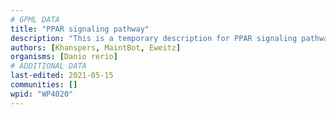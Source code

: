 ```yaml
---
# GPML DATA
title: "PPAR signaling pathway"
description: "This is a temporary description for PPAR signaling pathway"
authors: [Khanspers, MaintBot, Eweitz]
organisms: [Danio rerio]
# ADDITIONAL DATA
last-edited: 2021-05-15
communities: []
wpid: "WP4020"
---
```

